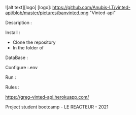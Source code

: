 ![alt text][logo]
[logo]: https://github.com/Anubis-LT/vinted-api/blob/master/pictures/banvinted.png "Vinted-api"

Description :

Install :

-  Clone the repository
-  In the folder of

DataBase :

Configure :.env

Run :

Rules :

https://greg-vinted-api.herokuapp.com/

Project student bootcamp - LE REACTEUR - 2021
